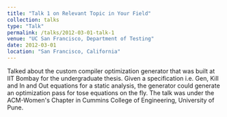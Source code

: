 ```yaml
---
title: "Talk 1 on Relevant Topic in Your Field"
collection: talks
type: "Talk"
permalink: /talks/2012-03-01-talk-1
venue: "UC San Francisco, Department of Testing"
date: 2012-03-01
location: "San Francisco, California"
---
```


Talked about the custom compiler optimization generator that was built at IIT Bombay for the undergraduate thesis. Given a specification i.e. Gen, Kill and In and Out equations for a static analysis, the generator could generate an optimization pass for tose equations on the fly. The talk was under the ACM-Women's Chapter in Cummins College of Engineering, University of Pune.


